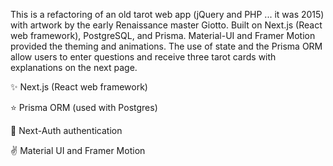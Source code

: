 This is a refactoring of an old tarot web app (jQuery and PHP ... it was 2015) with artwork by the early Renaissance master Giotto.  Built on Next.js (React web framework), PostgreSQL, and Prisma.  Material-UI and Framer Motion provided the theming and animations.  The use of state and the Prisma ORM allow users to enter questions and receive three tarot cards with explanations on the next page.

✨ Next.js (React web framework)

⭐️ Prisma ORM (used with Postgres)

🌙 Next-Auth authentication 

✌️ Material UI and Framer Motion